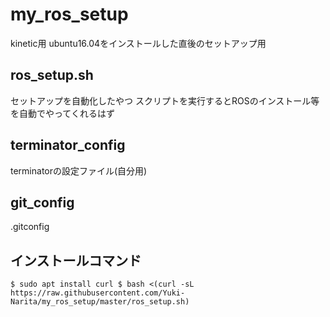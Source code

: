 # my_ros_setup
kinetic用
ubuntu16.04をインストールした直後のセットアップ用

## ros_setup.sh
セットアップを自動化したやつ
スクリプトを実行するとROSのインストール等を自動でやってくれるはず
<!--
``
$ sh ros_setup.sh
``
-->

## terminator_config
terminatorの設定ファイル(自分用)
<!--
1. ファイル名を config にリネーム
2. ~/.config/terminator/ に配置
-->
## git_config
.gitconfig

## インストールコマンド
``
$ sudo apt install curl
$ bash <(curl -sL https://raw.githubusercontent.com/Yuki-Narita/my_ros_setup/master/ros_setup.sh)
``
